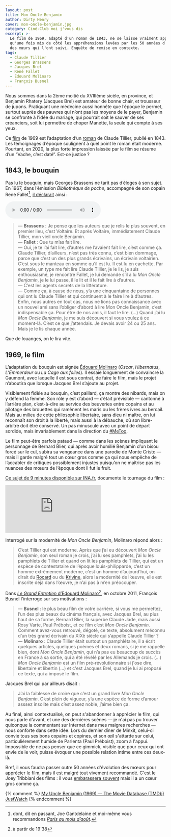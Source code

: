 ```yaml
---
layout: post
title: Mon Oncle Benjamin
author: Dirty Henry
cover: mon-oncle-benjamin.jpg
category: Ciné-Club moi j'vous dis
excerpt: >-
  Le film de 1969, adapté d'un roman de 1843, ne se laisse vraiment apprécier
  qu'une fois mis de côté les appréhensions levées par les 50 années d'évolution
  des mœurs qui l'ont suivi. Enquête de remise en contexte.
tags:
  - Claude Tillier
  - Georges Brassens
  - Jacques Brel
  - René Fallet
  - Édouard Molinaro
  - François Busnel
---
```


Nous sommes dans la 2ème moitié du XVIIIème sicèle, en province, et Benjamin
Rhatery (Jacques Brel) est amateur de bonne chair, et trousseur de jupons.
Pratiquant une médecine aussi honnête que l’époque le permet, surtout auprès des
pauvres qui n’ont pas les moyens de le payer, Benjamin se confronte à l’idée du
mariage, qui pourrait soit le sauver de ses créanciers, soit lui permettre de
choper Manette, la seule qui compte à ses yeux.

Ce [film][1] de 1969 est l’adaptation d’un [roman][2] de Claude Tillier, publié
en 1843. Les témoignages d’époque soulignent à quel point le roman était
moderne. Pourtant, en 2020, la plus forte impression laissée par le film se
résume d’un “Vache, c’est daté”. Est-ce justice ?

## 1843, le bouquin

Pas lu le bouquin, mais Georges Brassens ne tarit pas d’éloges à son sujet. En
1967, dans l’émission _Bibliothèque de poche_, accompagné de son copain René
Fallet[^1], [il déclarait][3] ainsi :

<audio controls>
  <source src="/assets/audio/brassens-fallet-mon-oncle-benjamin.mp3" type="audio/mpeg">
  Your browser does not support the audio element.
</audio>

> — **Brassens** : Je pense que les auteurs que je relis le plus souvent, en
> premier lieu, c’est Voltaire. Et après Voltaire, immédiatement Claude Tillier,
> mon vieil oncle Benjamin.  
> — **Fallet** : Que tu m’as fait lire.  
> — Oui, je te l’ai fait lire, d’autres me l’avaient fait lire, c’est comme ça.
> Claude Tillier, d’ailleurs, n’est pas très connu, c’est bien dommage, parce
> que c’est un des plus grands écrivains, un écrivain voltairien. C’est sous le
> manteau en somme qu’il est lu. Il est lu en cachette. Par exemple, un type me
> fait lire Claude Tillier, je le lis, je suis enthousiasmé, je rencontre
> Fallet, je lui demande s’il a lu _Mon Oncle Benjamin_, je le lui passe, il le
> lit et il le fait lire à d’autres.  
> — C’est les agents secrets de la littérature.  
> — Comme ça, à cause de nous, y’a une cinquantaine de personnes qui ont lu
> Claude Tillier et qui continuent à le faire lire à d’autres. Enfin, nous
> autres en tout cas, nous ne lions pas connaissance avec un nouvel ami sans
> l’obliger d’abord à lire Mon Oncle Benjamin, c’est indispensable ça. Pour être
> de nos amis, il faut le lire. (…) Quand j’ai lu _Mon Oncle Benjamin_, je me
> suis découvert si vous voulez à ce moment-là. C’est ce que j’attendais. Je
> devais avoir 24 ou 25 ans. Mais je le lis chaque année.

Que de louanges, on le lira vite.

## 1969, le film

L’adaptation du bouquin est signée [Édouard Molinaro][4] (_Oscar_, _Hibernatus_,
_L’Emmerdeur_ ou _La Cage aux folles_). Il essaie longuement de convaincre la
Gaumont, avec laquelle il est sous contrat, de faire le film, mais le projet
n’aboutira que lorsque Jacques Brel s’ajoute au projet.

Visiblement fidèle au bouquin, c’est paillard, ça montre des nibards, mais on y
défend la femme. Son rôle y est d’abord — c’était prévisible — cantonné à
l’arrière plan, c’est-à-dire au service des beuveries entre copains et au
pilotage des brouettes qui ramènent les maris ou les frères ivres au bercail.
Mais au milieu de cette philosophie libertaire, sans dieu ni maître, on lui
reconnaît son droit à la liberté, mais aussi à la débauche, où son libre-arbitre
doit être conservé. Un pas minuscule avec un point de départ sordide, mais
invariablement dans la direction du [#MeToo][5].

Le film peut-être parfois pataud — comme dans les scènes impliquant le
personnage de Bernard Blier, qui après avoir humilié Benjamin d’un bisou forcé
sur le cul, subira sa vengeance dans une parodie de Monte Cristo — mais il garde
malgré tout un cœur gros comme ça qui nous empêche de l’accabler de critiques
possiblement injustes puisqu’on ne maîtrise pas les nuances des mœurs de
l’époque dont il fut le fruit.

[Ce sujet de 9 minutes disponible sur INA.fr][6], documente le tournage du
film :

<div class="buckygem-youtube-tag">
  <div class="embed-responsive embed-responsive-16by9">
    <iframe frameborder='0' marginheight ='0' marginwidth='0' scrolling ='no' src='https://player.ina.fr/player/embed/I00003637/1/1b0bd203fbcd702f9bc9b10ac3d0fc21/wide/1' allowfullscreen></iframe>
  </div>
</div>

Interrogé sur la modernité de _Mon Oncle Benjamin_, Molinaro répond alors :

> C’est Tillier qui est moderne. Après que j’ai eu découvert _Mon Oncle
> Benjamin_, son seul roman je crois, j’ai lu ses pamphlets, j’ai lu les
> pamphlets de Tillier et quand on lit les pamphlets de Tillier, qui est un
> espèce de contestataire de l’époque louis-philipparde, c’est un homme
> extrêmement moderne, c’est un homme d’aujourd’hui, on dirait du [Rocard][7] ou
> du [Krivine][8], alors la modernité de l’œuvre, elle est inscrite déjà dans
> l’œuvre, je n’ai pas à m’en préoccuper.

Dans [_Le Grand Entretien_ d’Edouard Molinaro][9][^2], en octobre 2011, François
Busnel l'interroge sur ses motivations :

> — **Busnel** : le plus beau film de votre carrière, si vous me permettez, l’un
> des plus beaux du cinéma français, avec Jacques Brel, au plus haut de sa
> forme, Bernard Blier, la superbe Claude Jade, mais aussi Rosy Varte, Paul
> Préboist, et ce film c’est _Mon Oncle Benjamin_. Comment avez-vous retrouvé,
> dégoté, ce texte, absolument méconnu d’un très grand écrivain du XIXè siècle
> qui s’appelle Claude Tillier ?  
> — **Molinaro** : Claude Tillier était surtout un pamphlétaire, il a écrit
> quelques articles, quelques poèmes et deux romans, si je me rappelle bien,
> dont _Mon Oncle Benjamin_, qui n’a pas eu beaucoup de succès en France à sa
> sortie, qui a été révélé par les Allemands je crois. (...) _Mon Oncle
> Benjamin_ est un film pré-révolutionnaire si j'ose dire, libertaire et
> libertin (...) et c'est Jacques Brel, quand je lui ai proposé ce texte, qui a
> imposé le film.

Jacques Brel qui par ailleurs disait :

> J’ai la faiblesse de croire que c’est un grand livre _Mon Oncle Benjamin_.
> C’est plein de vigueur, y’a une espèce de forme d’amour asssez insolite mais
> c’est assez noble, j’aime bien ça.

Au final, ainsi contextualisé, on peut s'abandonner à apprécier le film, qui
nous parle d'avant, et une des dernières scènes — je n'ai pas pu trouver
quiconque la commentant sur Internet dans mes maigres recherches — nous conforte
dans cette idée. Lors du dernier dîner de Minxit, celui-ci convie tous ses bons
copains et copines, et son œil s'attarde sur celui, particulièrement humide de
Parlenta (Paul Préboist), zoom à l'appui. Impossible de ne pas penser que ce
gimmick, visible que pour ceux qui ont envie de le voir, puisse évoquer une
possible relation intime entre ces deux-là.

Bref, il vous faudra passer outre 50 années d'évolution des mœurs pour apprécier
le film, mais il est malgré tout vivement recommandé. C'est le Joey Tribbiani
des films : il vous [embarassera souvent][11] mais il a un cœur gros comme ça.

{% comment %}
[My Uncle Benjamin (1969) — The Movie Database (TMDb)](https://www.themoviedb.org/movie/2373-mon-oncle-benjamin)
[JustWatch](https://www.justwatch.com/fr/film/mon-oncle-benjamin)
{% endcomment %}

[^1]:
    dont, dit en passant, Joe Gantdelaine et moi-même vous recommandons [_Paris
    au mois d’août_][10].

[^2]: à partir de 19'38

[1]: https://fr.wikipedia.org/wiki/Mon_oncle_Benjamin_(film,_1969)
[2]: https://fr.wikipedia.org/wiki/Mon_oncle_Benjamin
[3]:
  https://madelen.ina.fr/programme/les-livres-de-ma-vie-georges-brassens-et-rene-fallet
[4]: https://fr.wikipedia.org/wiki/Édouard_Molinaro
[5]: https://fr.wikipedia.org/wiki/Mouvement_MeToo
[6]:
  https://www.ina.fr/video/I00003637/jacques-brel-mon-oncle-benjamin-video.html
[7]: https://fr.wikipedia.org/wiki/Michel_Rocard
[8]: https://fr.wikipedia.org/wiki/Alain_Krivine
[9]:
  https://www.franceinter.fr/emissions/le-grand-entretien/le-grand-entretien-19-octobre-2011
[10]: https://www.babelio.com/livres/Fallet-Paris-au-mois-daout/21905
[11]: https://youtu.be/tj219mX6Bx8
